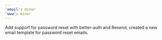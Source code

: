 ```yaml
---
'email': minor
'www': minor
---
```


Add support for password reset with better-auth and Resend, created a new email template for password reset emails.

